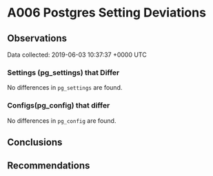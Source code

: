 # A006 Postgres Setting Deviations #

## Observations ##
Data collected: 2019-06-03 10:37:37 +0000 UTC  

### Settings (pg_settings) that Differ ###

No differences in `pg_settings` are found.

### Configs(pg_config) that differ ###

No differences in `pg_config` are found.



## Conclusions ##


## Recommendations ##

